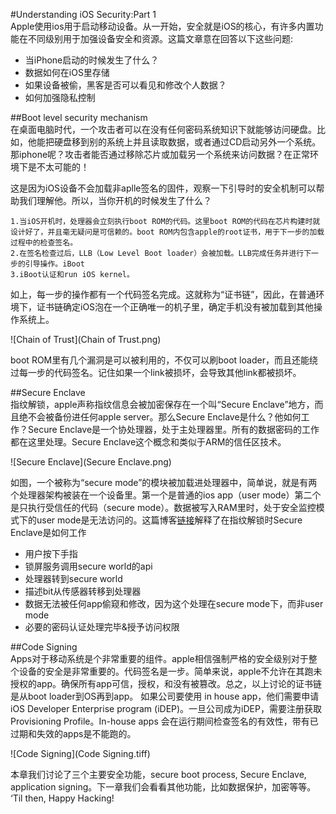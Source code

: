 #Understanding iOS Security:Part 1  
Apple使用ios用于启动移动设备。从一开始，安全就是iOS的核心，有许多内置功能在不同级别用于加强设备安全和资源。这篇文章意在回答以下这些问题:  

* 当iPhone启动的时候发生了什么？  
* 数据如何在iOS里存储  
* 如果设备被偷，黑客是否可以看见和修改个人数据？  
* 如何加强隐私控制  

##Boot level security mechanism  
在桌面电脑时代，一个攻击者可以在没有任何密码系统知识下就能够访问硬盘。比如，他能把硬盘移到别的系统上并且读取数据，或者通过CD启动另外一个系统。那iphone呢？攻击者能否通过移除芯片或加载另一个系统来访问数据？在正常环境下是不太可能的！  

这是因为iOS设备不会加载非aplle签名的固件，观察一下引导时的安全机制可以帮助我们理解他。所以，当你开机的时候发生了什么？

	1.当iOS开机时，处理器会立刻执行boot ROM的代码。这里boot ROM的代码在芯片构建时就设计好了，并且毫无疑问是可信赖的。boot ROM内包含apple的root证书，用于下一步的加载过程中的检查签名。
	2.在签名检查过后，LLB（Low Level Boot loader）会被加载。LLB完成任务并进行下一步的引导操作。iBoot
	3.iBoot认证和run iOS kernel。
	
如上，每一步的操作都有一个代码签名完成。这就称为“证书链”，因此，在普通环境下，证书链确定iOS泡在一个正确唯一的机子里，确定手机没有被加载到其他操作系统上。 
	
![Chain of Trust](Chain of Trust.png)  

boot ROM里有几个漏洞是可以被利用的，不仅可以刷boot loader，而且还能绕过每一步的代码签名。记住如果一个link被损坏，会导致其他link都被损坏。

##Secure Enclave  
指纹解锁，apple声称指纹信息会被加密保存在一个叫“Secure Enclave”地方，而且绝不会被备份进任何apple server。那么Secure Enclave是什么？他如何工作？Secure Enclave是一个协处理器，处于主处理器里。所有的数据密码的工作都在这里处理。Secure Enclave这个概念和类似于ARM的信任区技术。

![Secure Enclave](Secure Enclave.png)  

如图，一个被称为“secure mode”的模块被加载进处理器中，简单说，就是有两个处理器架构被装在一个设备里。第一个是普通的ios app（user mode）第二个是只执行受信任的代码（secure mode）。数据被写入RAM里时，处于安全监控模式下的user mode是无法访问的。这篇博客[链接](http://blog.fortinet.com/2013/09/16/iphone5s-inside-the-secure-enclave)解释了在指纹解锁时Secure Enclave是如何工作  
* 用户按下手指  
* 锁屏服务调用secure world的api 
* 处理器转到secure world  
* 描述bit从传感器转移到处理器
* 数据无法被任何app偷窥和修改，因为这个处理在secure mode下，而非user mode  
* 必要的密码认证处理完毕&授予访问权限  

##Code Signing  
   Apps对于移动系统是个非常重要的组件。apple相信强制严格的安全级别对于整个设备的安全是非常重要的。代码签名是一步。简单来说，apple不允许在其跑未授权的app。确保所有app可信，授权，和没有被篡改。总之，以上讨论的证书链是从boot loader到OS再到app。
   如果公司要使用 in house app，他们需要申请iOS Developer Enterprise program (iDEP)。一旦公司成为iDEP，需要注册获取 Provisioning Profile。In-house apps 会在运行期间检查签名的有效性，带有已过期和失效的apps是不能跑的。 
   
   ![Code Signing](Code Signing.tiff)  
   
   本章我们讨论了三个主要安全功能，secure boot process, Secure Enclave, application signing。下一章我们会看看其他功能，比如数据保护，加密等等。 ‘Til then, Happy Hacking! 